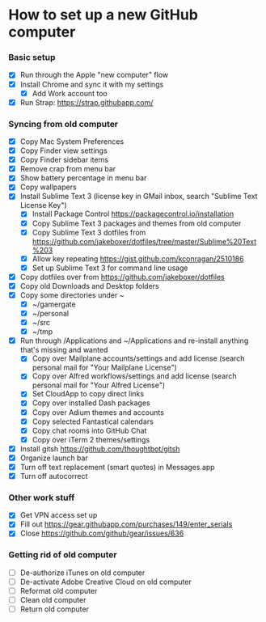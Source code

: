 # How to set up a new GitHub computer

### Basic setup
- [x] Run through the Apple "new computer" flow
- [x] Install Chrome and sync it with my settings
  - [x] Add Work account too
- [x] Run Strap: https://strap.githubapp.com/

### Syncing from old computer
- [x] Copy Mac System Preferences
- [x] Copy Finder view settings
- [x] Copy Finder sidebar items
- [x] Remove crap from menu bar
- [x] Show battery percentage in menu bar
- [x] Copy wallpapers
- [x] Install Sublime Text 3 (license key in GMail inbox, search "Sublime Text License Key")
  - [x] Install Package Control https://packagecontrol.io/installation
  - [x] Copy Sublime Text 3 packages and themes from old computer
  - [x] Copy Sublime Text 3 dotfiles from https://github.com/jakeboxer/dotfiles/tree/master/Sublime%20Text%203
  - [x] Allow key repeating https://gist.github.com/kconragan/2510186
  - [x] Set up Sublime Text 3 for command line usage
- [x] Copy dotfiles over from https://github.com/jakeboxer/dotfiles
- [x] Copy old Downloads and Desktop folders
- [x] Copy some directories under ~
  - [x] ~/gamergate
  - [x] ~/personal
  - [x] ~/src
  - [x] ~/tmp
- [x] Run through /Applications and ~/Applications and re-install anything that's missing and wanted
  - [x] Copy over Mailplane accounts/settings and add license (search personal mail for "Your Mailplane License")
  - [x] Copy over Alfred workflows/settings and add license (search personal mail for "Your Alfred License")
  - [x] Set CloudApp to copy direct links
  - [x] Copy over installed Dash packages
  - [x] Copy over Adium themes and accounts
  - [x] Copy selected Fantastical calendars
  - [x] Copy chat rooms into GitHub Chat
  - [x] Copy over iTerm 2 themes/settings
- [x] Install gitsh https://github.com/thoughtbot/gitsh
- [x] Organize launch bar
- [x] Turn off text replacement (smart quotes) in Messages.app
- [x] Turn off autocorrect

### Other work stuff
- [x] Get VPN access set up
- [x] Fill out https://gear.githubapp.com/purchases/149/enter_serials
- [x] Close https://github.com/github/gear/issues/636

### Getting rid of old computer
- [ ] De-authorize iTunes on old computer
- [ ] De-activate Adobe Creative Cloud on old computer
- [ ] Reformat old computer
- [ ] Clean old computer
- [ ] Return old computer
